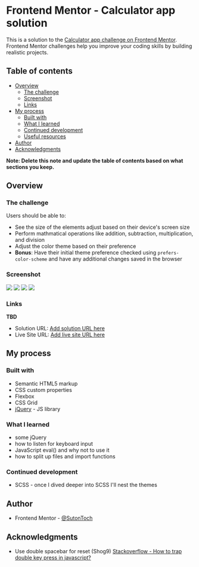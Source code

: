 # Frontend Mentor - Calculator app solution

This is a solution to the [Calculator app challenge on Frontend Mentor](https://www.frontendmentor.io/challenges/calculator-app-9lteq5N29). Frontend Mentor challenges help you improve your coding skills by building realistic projects. 

## Table of contents

- [Overview](#overview)
  - [The challenge](#the-challenge)
  - [Screenshot](#screenshot)
  - [Links](#links)
- [My process](#my-process)
  - [Built with](#built-with)
  - [What I learned](#what-i-learned)
  - [Continued development](#continued-development)
  - [Useful resources](#useful-resources)
- [Author](#author)
- [Acknowledgments](#acknowledgments)

**Note: Delete this note and update the table of contents based on what sections you keep.**

## Overview

### The challenge

Users should be able to:

- See the size of the elements adjust based on their device's screen size
- Perform mathmatical operations like addition, subtraction, multiplication, and division
- Adjust the color theme based on their preference
- **Bonus**: Have their initial theme preference checked using `prefers-color-scheme` and have any additional changes saved in the browser

### Screenshot

![](./screenshots/calculator_desktop_theme1.png)
![](./screenshots/calculator_mobile_theme1.png)
![](./screenshots/calculator_desktop_theme2.png)
![](./screenshots/calculator_desktop_theme3.png)

### Links
**TBD**
- Solution URL: [Add solution URL here](https://your-solution-url.com)
- Live Site URL: [Add live site URL here](https://your-live-site-url.com)

## My process

### Built with

- Semantic HTML5 markup
- CSS custom properties
- Flexbox
- CSS Grid
- [jQuery](https://jquery.com/) - JS library

### What I learned

- some jQuery
- how to listen for keyboard input
- JavaScript eval() and why not to use it
- how to split up files and import functions

### Continued development

- SCSS - once I dived deeper into SCSS I'll nest the themes

## Author

- Frontend Mentor - [@SutonToch](https://www.frontendmentor.io/profile/SutonToch)

## Acknowledgments

- Use double spacebar for reset (Shog9) [Stackoverflow - How to trap double key press in javascript?](https://stackoverflow.com/questions/1223764/how-to-trap-double-key-press-in-javascript)